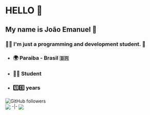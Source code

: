 # HELLO 👋

## My name is João Emanuel 👨

### 🧑‍💻 I'm just a programming and development student. :vulcan_salute:

* ### 🌍 Paraiba - Brasil :brazil:
* ### 👨‍🎓 Student
* ### 1️⃣6️⃣ years

![GitHub followers](https://img.shields.io/github/followers/JoaoEmanuell?style=social)
<br>
<a href="https://github.com/JoaoEmanuell/"><img align="center" src="https://github-readme-stats.vercel.app/api?username=JoaoEmanuell" /></a>
-|-
<a href="https://github.com/JoaoEmanuell/"><img align="center" src="https://github-readme-stats.vercel.app/api/top-langs/?username=JoaoEmanuell&layout=compact&theme=buefy&hide_border=true" /></a>
